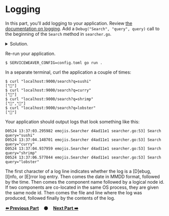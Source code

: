 # Logging

In this part, you'll add logging to your application. Review [the documentation
on logging][logging]. Add a `Debug("Search", "query", query)` call to the
beginning of the `Search` method in `searcher.go`.

<details>
<summary>Solution.</summary>

https://github.com/ServiceWeaver/workshops/blob/912c215cecd611feadd2e23fcc80fe09f4af2045/05/searcher.go#L38
</details>

Re-run your application.

```
$ SERVICEWEAVER_CONFIG=config.toml go run .
```

In a separate terminal, curl the application a couple of times:

```
$ curl "localhost:9000/search?q=sushi"
["🍣"]
$ curl "localhost:9000/search?q=curry"
["🍛"]
$ curl "localhost:9000/search?q=shrimp"
["🍤","🦐"]
$ curl "localhost:9000/search?q=lobster"
["🦞"]
```

Your application should output logs that look something like this:

```
D0524 13:37:03.295982 emojis.Searcher d4ad11e1 searcher.go:53] Search query="sushi"
D0524 13:37:04.148701 emojis.Searcher d4ad11e1 searcher.go:53] Search query="curry"
D0524 13:37:04.937959 emojis.Searcher d4ad11e1 searcher.go:53] Search query="shrimp"
D0524 13:37:06.577844 emojis.Searcher d4ad11e1 searcher.go:53] Search query="lobster"
```

The first character of a log line indicates whether the log is a [D]ebug,
[I]nfo, or [E]rror log entry. Then comes the date in MMDD format, followed by
the time. Then comes the component name followed by a logical node id. If two
components are co-located in the same OS process, they are given the same node
id. Then comes the file and line where the log was produced, followed finally by
the contents of the log.

[**:arrow_left: Previous Part**](../04)
&nbsp;&nbsp;&nbsp;:black_circle:&nbsp;&nbsp;&nbsp;
[**Next Part :arrow_right:**](../06)

[logging]: https://serviceweaver.dev/docs.html#logging
